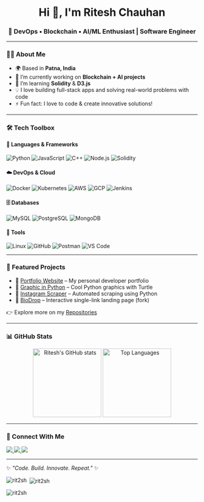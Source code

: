 <!-- Profile README for Ritesh Chauhan (@Rit2sh) -->

<h1 align="center">Hi 👋, I'm Ritesh Chauhan</h1>
<h3 align="center">🚀 DevOps • Blockchain • AI/ML Enthusiast | Software Engineer</h3>

---

### 👨‍💻 About Me
- 🌍 Based in **Patna, India**  
- 🔭 I’m currently working on **Blockchain + AI projects**  
- 🌱 I’m learning **Solidity** & **D3.js**  
- 💡 I love building full-stack apps and solving real-world problems with code  
- ⚡ Fun fact: I love to code & create innovative solutions!  

---

### 🛠️ Tech Toolbox

#### 🚀 Languages & Frameworks
![Python](https://img.shields.io/badge/Python-3776AB?style=for-the-badge&logo=python&logoColor=white)
![JavaScript](https://img.shields.io/badge/JavaScript-F7E017?style=for-the-badge&logo=javascript&logoColor=black)
![C++](https://img.shields.io/badge/C++-00599C?style=for-the-badge&logo=cplusplus&logoColor=white)
![Node.js](https://img.shields.io/badge/Node.js-43853D?style=for-the-badge&logo=node.js&logoColor=white)
![Solidity](https://img.shields.io/badge/Solidity-363636?style=for-the-badge&logo=solidity&logoColor=white)

#### ☁️ DevOps & Cloud
![Docker](https://img.shields.io/badge/Docker-2496ED?style=for-the-badge&logo=docker&logoColor=white)
![Kubernetes](https://img.shields.io/badge/Kubernetes-326ce5?style=for-the-badge&logo=kubernetes&logoColor=white)
![AWS](https://img.shields.io/badge/AWS-232F3E?style=for-the-badge&logo=amazonaws&logoColor=white)
![GCP](https://img.shields.io/badge/GCP-4285F4?style=for-the-badge&logo=google-cloud&logoColor=white)
![Jenkins](https://img.shields.io/badge/Jenkins-D33833?style=for-the-badge&logo=jenkins&logoColor=white)

#### 🗄️ Databases
![MySQL](https://img.shields.io/badge/MySQL-005C84?style=for-the-badge&logo=mysql&logoColor=white)
![PostgreSQL](https://img.shields.io/badge/PostgreSQL-316192?style=for-the-badge&logo=postgresql&logoColor=white)
![MongoDB](https://img.shields.io/badge/MongoDB-4EA94B?style=for-the-badge&logo=mongodb&logoColor=white)

#### 🔧 Tools
![Linux](https://img.shields.io/badge/Linux-FCC624?style=for-the-badge&logo=linux&logoColor=black)
![GitHub](https://img.shields.io/badge/GitHub-181717?style=for-the-badge&logo=github&logoColor=white)
![Postman](https://img.shields.io/badge/Postman-FF6C37?style=for-the-badge&logo=postman&logoColor=white)
![VS Code](https://img.shields.io/badge/VS%20Code-0078d7?style=for-the-badge&logo=visual-studio-code&logoColor=white)

---

### 📂 Featured Projects
- 🎨 [Portfolio Website](https://github.com/Rit2sh/Portfolio) – My personal developer portfolio  
- 🐍 [Graphic in Python](https://github.com/Rit2sh/graphic_in_Python) – Cool Python graphics with Turtle  
- 🤖 [Instagram Scraper](https://github.com/Rit2sh/Python_Instagram_Srcaping) – Automated scraping using Python  
- 🔗 [BioDrop](https://github.com/Rit2sh/BioDrop) – Interactive single-link landing page (fork)  

👉 Explore more on my [Repositories](https://github.com/Rit2sh?tab=repositories)

---

### 📊 GitHub Stats

<p align="center">
  <img src="https://github-readme-stats.vercel.app/api?username=Rit2sh&show_icons=true&theme=radical" alt="Ritesh's GitHub stats" height="180em"/>
  <img src="https://github-readme-stats.vercel.app/api/top-langs/?username=Rit2sh&layout=compact&theme=radical" alt="Top Languages" height="180em"/>
</p>

---

### 🤝 Connect With Me
<p align="left">
  <a href="https://linkedin.com/in/ritesh-chauhan-1a1555251" target="_blank">
    <img src="https://img.shields.io/badge/LinkedIn-0A66C2?style=for-the-badge&logo=linkedin&logoColor=white"/>
  </a>
  <a href="https://twitter.com/RiteshC95746318" target="_blank">
    <img src="https://img.shields.io/badge/Twitter-1DA1F2?style=for-the-badge&logo=twitter&logoColor=white"/>
  </a>
  <a href="mailto:rajputanaritesh@gmail.com" target="_blank">
    <img src="https://img.shields.io/badge/Gmail-D14836?style=for-the-badge&logo=gmail&logoColor=white"/>
  </a>
</p>

---

✨ *"Code. Build. Innovate. Repeat."* ✨

<p><img align="left" src="https://github-readme-stats.vercel.app/api/top-langs?username=rit2sh&show_icons=true&locale=en&layout=compact" alt="rit2sh" /></p>

<p>&nbsp;<img align="center" src="https://github-readme-stats.vercel.app/api?username=rit2sh&show_icons=true&locale=en" alt="rit2sh" /></p>

<p><img align="center" src="https://github-readme-streak-stats.herokuapp.com/?user=rit2sh&" alt="rit2sh" /></p>
